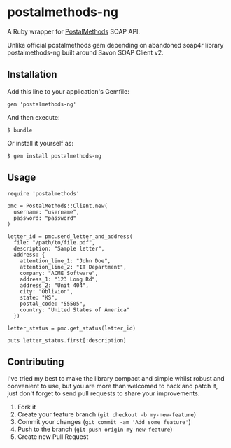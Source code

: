 postalmethods-ng
================

A Ruby wrapper for [PostalMethods](http://postalmethods.com/) SOAP API.

Unlike official postalmethods gem depending on abandoned soap4r library
postalmethods-ng built around Savon SOAP Client v2.

Installation
------------

Add this line to your application's Gemfile:

    gem 'postalmethods-ng'

And then execute:

    $ bundle

Or install it yourself as:

    $ gem install postalmethods-ng

Usage
-----

~~~
require 'postalmethods'

pmc = PostalMethods::Client.new(
  username: "username",
  password: "password"
)

letter_id = pmc.send_letter_and_address(
  file: "/path/to/file.pdf",
  description: "Sample letter",
  address: {
    attention_line_1: "John Doe",
    attention_line_2: "IT Department",
    company: "ACME Software",
    address_1: "123 Long Rd",
    address_2: "Unit 404",
    city: "Oblivion",
    state: "KS",
    postal_code: "55505",
    country: "United States of America"
  })

letter_status = pmc.get_status(letter_id)

puts letter_status.first[:description]
~~~

Contributing
------------

I've tried my best to make the library compact and simple whilst robust
and convenient to use, but you are more than welcomed to hack and patch it,
just don't forget to send pull requests to share your improvements.

1. Fork it
2. Create your feature branch (`git checkout -b my-new-feature`)
3. Commit your changes (`git commit -am 'Add some feature'`)
4. Push to the branch (`git push origin my-new-feature`)
5. Create new Pull Request
